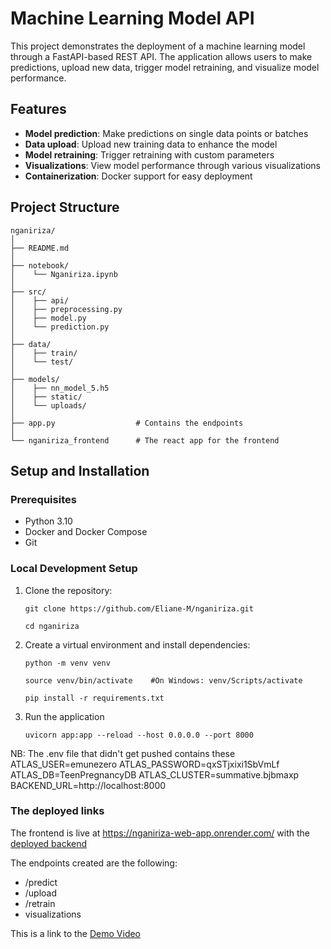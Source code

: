 # Machine Learning Model API

This project demonstrates the deployment of a machine learning model through a FastAPI-based REST API. The application allows users to make predictions, upload new data, trigger model retraining, and visualize model performance.

## Features

- **Model prediction**: Make predictions on single data points or batches  
- **Data upload**: Upload new training data to enhance the model  
- **Model retraining**: Trigger retraining with custom parameters  
- **Visualizations**: View model performance through various visualizations  
- **Containerization**: Docker support for easy deployment  

## Project Structure

```
nganiriza/
│
├── README.md
│
├── notebook/
│    └── Nganiriza.ipynb
│
├── src/
│    ├── api/
│    ├── preprocessing.py
│    ├── model.py
│    └── prediction.py
│
├── data/
│    ├── train/
│    └── test/
│
├── models/
│    ├── nn_model_5.h5
│    ├── static/
│    └── uploads/
│
├── app.py                  # Contains the endpoints
│
└── nganiriza_frontend      # The react app for the frontend
```


## Setup and Installation

### Prerequisites

- Python 3.10  
- Docker and Docker Compose  
- Git  

### Local Development Setup

1. Clone the repository:

   ```
   git clone https://github.com/Eliane-M/nganiriza.git
   ```
   ```
   cd nganiriza
   ```

2. Create a virtual environment and install dependencies:

   ```
   python -m venv venv
   ```
   ```
   source venv/bin/activate    #On Windows: venv/Scripts/activate
   ```
   ```
   pip install -r requirements.txt
   ```


3. Run the application

   ```
   uvicorn app:app --reload --host 0.0.0.0 --port 8000
   ```

NB: The .env file that didn't get pushed contains these
ATLAS_USER=emunezero
ATLAS_PASSWORD=qxSTjxixi1SbVmLf
ATLAS_DB=TeenPregnancyDB
ATLAS_CLUSTER=summative.bjbmaxp
BACKEND_URL=http://localhost:8000


### The deployed links

The frontend is live at https://nganiriza-web-app.onrender.com/ with the [deployed backend](https://nganiriza.onrender.com)

The endpoints created are the following:
  - /predict
  - /upload
  - /retrain
  - visualizations

This is a link to the [Demo Video](https://youtu.be/h_D39599LxU)
   
